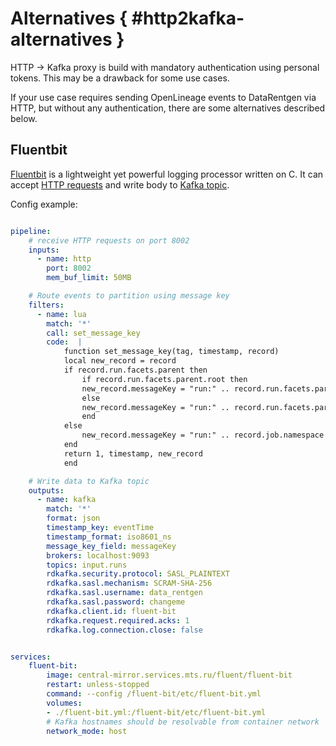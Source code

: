 # Alternatives { #http2kafka-alternatives }

HTTP → Kafka proxy is build with mandatory authentication using personal tokens. This may be a drawback for some use cases.

If your use case requires sending OpenLineage events to DataRentgen via HTTP, but without any authentication, there are some alternatives described below.

## Fluentbit

[Fluentbit](https://fluentbit.io/) is a lightweight yet powerful logging processor written on C.
It can accept [HTTP requests](https://docs.fluentbit.io/manual/data-pipeline/inputs/http) and write body to [Kafka topic](https://docs.fluentbit.io/manual/data-pipeline/outputs/kafka).

Config example:

```yaml title="fluent-bit.yml"

pipeline:
    # receive HTTP requests on port 8002
    inputs:
      - name: http
        port: 8002
        mem_buf_limit: 50MB

    # Route events to partition using message key
    filters:
      - name: lua
        match: '*'
        call: set_message_key
        code:  |
            function set_message_key(tag, timestamp, record)
            local new_record = record
            if record.run.facets.parent then
                if record.run.facets.parent.root then
                new_record.messageKey = "run:" .. record.run.facets.parent.root.job.namespace .. "/" .. record.run.facets.parent.root.job.name
                else
                new_record.messageKey = "run:" .. record.run.facets.parent.job.namespace .. "/" .. record.run.facets.parent.job.name
                end
            else
                new_record.messageKey = "run:" .. record.job.namespace .. "/" .. record.job.name
            end
            return 1, timestamp, new_record
            end

    # Write data to Kafka topic
    outputs:
      - name: kafka
        match: '*'
        format: json
        timestamp_key: eventTime
        timestamp_format: iso8601_ns
        message_key_field: messageKey
        brokers: localhost:9093
        topics: input.runs
        rdkafka.security.protocol: SASL_PLAINTEXT
        rdkafka.sasl.mechanism: SCRAM-SHA-256
        rdkafka.sasl.username: data_rentgen
        rdkafka.sasl.password: changeme
        rdkafka.client.id: fluent-bit
        rdkafka.request.required.acks: 1
        rdkafka.log.connection.close: false
```

```yaml title="docker-compose.yml"

services:
    fluent-bit:
        image: central-mirror.services.mts.ru/fluent/fluent-bit
        restart: unless-stopped
        command: --config /fluent-bit/etc/fluent-bit.yml
        volumes:
        - ./fluent-bit.yml:/fluent-bit/etc/fluent-bit.yml
        # Kafka hostnames should be resolvable from container network
        network_mode: host
```
